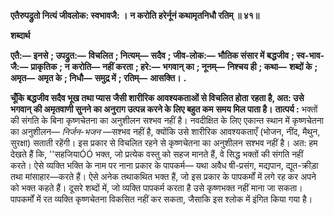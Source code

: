 **एतैरुपद्रुतो नित्यं जीवलोक: स्वभावजै: ।** **न करोति हरेर्नूनं कथामृतनिधौ रतिम् ॥ ४१॥** 

**शब्दार्थ** 

**एतै:—** **इनसे** **; उपद्रुत:—** **विचलित** **; नित्यम्—** **सदैव** **; जीव-लोक:—** **भौतिक संसार में बद्धजीव** **; स्व-भाव-जै:—** **प्राकृतिक** **; न** **करोति—** **नहीं करता** **; हरे:—** **भगवान् का** **; नूनम्—** **निश्चय ही** **; कथा—** **शब्दों के** **; अमृत—** **अमृत के** **; निधौ—** **समुद्र में** **; रतिम्—** **आसक्ति।** **.** 

**चूँकि बद्धजीव सदैव भूख तथा प्यास जैसी शारीरिक आवश्यकताओं से विचलित होता** **रहता है, अत: उसे भगवान् की अमृतवाणी सुनने का अनुराग उत्पन्न करने के लिए बहुत कम** **समय मिल पाता है।** **तात्पर्य :** भक्तों की संगति के बिना कृष्णचेतना का अनुशीलन सश्भव नहीं है। नवदीक्षित के लिए एकान्त स्थान में कृष्णचेतना का अनुशीलन— *निर्जन-भजन* —सश्भव नहीं है, क्योंकि उसे शारीरिक आवश्यकताएँ (भोजन, नींद, मैथुन, सुरक्षा) सताती रहेंगी। इस प्रकार से विचलित रहने से कृष्णचेतना का अनुशीलन सश्भव नहीं है। अत: हम देखते हैं कि, ''सहजियाÓÓ भक्त, जो प्रत्येक वस्तु को सहज मानते हैं, वे सिद्ध भक्तों की संगति नहीं करते। ऐसे व्यक्ति भक्ति के नाम पर नाना प्रकार के पापकर्म— यथा अवैध षी-प्रसंग, मद्यपान, द्यूत-क्रीड़ा तथा मांसाहार—करते हैं। ऐसे अनेक तथाकथित भक्त हैं, जो इस प्रकार के पापकर्मों में लगे रह कर अपने को भक्त कहते हैं। दूसरे शब्दों में, जो व्यक्ति पापकर्म करता है उसे कृष्णभक्त नहीं माना जा सकता। पापकर्मों में रत व्यक्ति कृष्णचेतना विकसित नहीं कर सकता, जैसाकि इस श्लोक में इंगित किया गया है।  